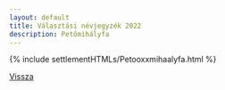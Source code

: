 ```yaml
---
layout: default
title: Választási névjegyzék 2022
description: Petőmihályfa
---
```


{% include settlementHTMLs/Petooxxmihaalyfa.html %}

[Vissza](./)
